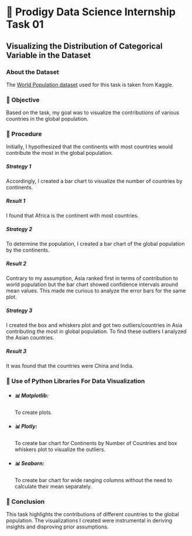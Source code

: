 <h1>🚀 Prodigy Data Science Internship Task 01</h1> 
<h2>Visualizing the Distribution of Categorical Variable in the Dataset</h2>
<h3>About the Dataset</h3>
The <a href = "https://www.kaggle.com/datasets/iamsouravbanerjee/world-population-dataset">World Population dataset</a> used for this task is taken from Kaggle.
<h3>🔎 Objective</h3>
<p>Based on the task, my goal was to visualize the contributions of various countries in the global population.</p>
<h3>🔎 Procedure</h3>
<p>Initially, I hypothesized that the continents with most countries would contribute the most in the global population.</p>
<h5>Strategy 1</h5>
<p>Accordingly, I created a bar chart to visualize the number of countries by continents.</p>
<h5>Result 1</h5>
<p>I found that Africa is the continent with most countries.</p>
<h5>Strategy 2</h5>
<p>To determine the population, I created a bar chart of the global population by the continents.</p>
<h5>Result 2</h5>
<p>Contrary to my assumption, Asia ranked first in terms of contribution to world population but the bar chart showed confidence intervals around mean values. This made me curious to analyze the error bars for the same plot. </p>
<h5>Strategy 3</h5>
<p>I created the box and whiskers plot and got two outliers/countries in Asia contributing the most in global population. To find these outliers I analyzed the Asian countries.</p>
<h5>Result 3</h5>
<p>It was found that the countries were China and India.</p>
<h3>🔎 Use of Python Libraries For Data Visualization</h3>
<ul style="list-style-type: square;">
 <li><h5>📊 Matplotlib: </h5><p>To create plots.</p></li>
 <li><h5>📊 Plotly: </h5><p>To create bar chart for Continents by Number of Countries and box whiskers plot to visualize the outliers.</p></li>
 <li><h5>📊 Seaborn: </h5><p>To create bar chart for wide ranging columns without the need to calculate their mean separately.</p></li>
</ul>
<h3>🔎 Conclusion</h3>
<p>This task highlights the contributions of different countries to the global population. The visualizations I created were instrumental in deriving insights and disproving prior assumptions.</p>





